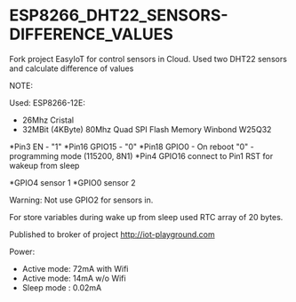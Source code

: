 # ESP8266_DHT22_SENSORS-DIFFERENCE_VALUES
Fork project EasyIoT for control sensors in Cloud. Used two DHT22 sensors and calculate difference of values

NOTE:

Used:
 ESP8266-12E:
 - 26Mhz Cristal
 - 32MBit (4KByte) 80Mhz Quad SPI Flash Memory Winbond W25Q32

*Pin3  EN - "1"
*Pin16 GPIO15 - "0"
*Pin18 GPIO0 - On reboot "0" - programming mode (115200, 8N1)
*Pin4  GPIO16 connect to Pin1 RST  for wakeup from sleep

*GPIO4 sensor 1
*GPIO0 sensor 2


Warning: Not use GPIO2 for sensors in.

For store variables during wake up from sleep used RTC array of 20 bytes.

Published to broker of project http://iot-playground.com

Power:
- Active mode: 72mA with Wifi
- Active mode: 14mA w/o Wifi
- Sleep mode :  0.02mA




